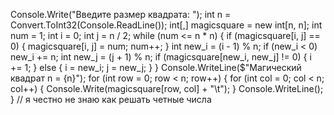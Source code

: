 Console.Write("Введите размер квадрата: ");
int n = Convert.ToInt32(Console.ReadLine());
int[,] magicsquare = new int[n, n];
int num = 1;
int i = 0;
int j = n / 2;
while (num <= n * n)
{
    if (magicsquare[i, j] == 0)
    {
        magicsquare[i, j] = num;
        num++;
    }
    int new_i = (i - 1) % n;
    if (new_i < 0) new_i += n;
    int new_j = (j + 1) % n;
    if (magicsquare[new_i, new_j] != 0)
    {
        i += 1;
    }
    else
    {
        i = new_i;
        j = new_j;
    }
}
Console.WriteLine($"Магический квадрат n = {n}");
for (int row = 0; row < n; row++)
{
    for (int col = 0; col < n; col++)
    {
        Console.Write(magicsquare[row, col] + "\t");
    }
    Console.WriteLine();
}
// я честно не знаю как решать четные числа

